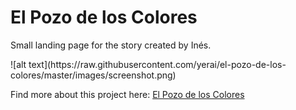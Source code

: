 <h1>El Pozo de los Colores</h1>
<p>Small landing page for the story created by Inés.</p>
![alt text](https://raw.githubusercontent.com/yerai/el-pozo-de-los-colores/master/images/screenshot.png)
<p>Find more about this project here: <a href="http://yerai.me/el-pozo-de-los-colores/">El Pozo de los Colores</a><p>
